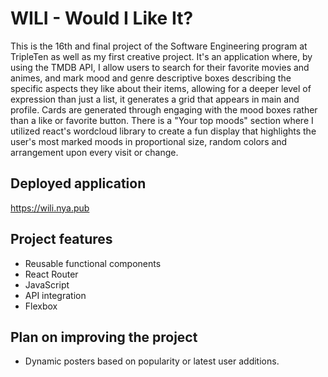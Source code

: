 # WILI - Would I Like It?

This is the 16th and final project of the Software Engineering program at TripleTen as well as my first creative project. It's an application where, by using the TMDB API, I allow users to search for their favorite movies and animes, and mark mood and genre descriptive boxes describing the specific aspects they like about their items, allowing for a deeper level of expression than just a list, it generates a grid that appears in main and profile. Cards are generated through engaging with the mood boxes rather than a like or favorite button.
There is a "Your top moods" section where I utilized react's wordcloud library to create a fun display that highlights the user's most marked moods in proportional size, random colors and arrangement upon every visit or change.

## Deployed application

https://wili.nya.pub

## Project features

- Reusable functional components
- React Router
- JavaScript
- API integration
- Flexbox

## Plan on improving the project

- Dynamic posters based on popularity or latest user additions.
